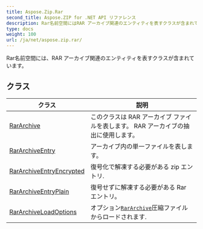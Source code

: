 ```yaml
---
title: Aspose.Zip.Rar
second_title: Aspose.ZIP for .NET API リファレンス
description: Rar名前空間にはRAR アーカイブ関連のエンティティを表すクラスが含まれています
type: docs
weight: 100
url: /ja/net/aspose.zip.rar/
---
```

Rar名前空間には、RAR アーカイブ関連のエンティティを表すクラスが含まれています。

## クラス

| クラス | 説明 |
| --- | --- |
| [RarArchive](./rararchive/) | このクラスは RAR アーカイブ ファイルを表します。 RAR アーカイブの抽出に使用します。 |
| [RarArchiveEntry](./rararchiveentry/) | アーカイブ内の単一ファイルを表します。 |
| [RarArchiveEntryEncrypted](./rararchiveentryencrypted/) | 復号化で解凍する必要がある zip エントリ. |
| [RarArchiveEntryPlain](./rararchiveentryplain/) | 復号せずに解凍する必要がある Rar エントリ。 |
| [RarArchiveLoadOptions](./rararchiveloadoptions/) | オプション[`RarArchive`](../aspose.zip.rar/rararchive/)圧縮ファイルからロードされます. |


